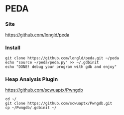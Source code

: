 # **PEDA**

### **Site**
<https://github.com/longld/peda>

### **Install**
```
git clone https://github.com/longld/peda.git ~/peda
echo "source ~/peda/peda.py" >> ~/.gdbinit
echo "DONE! debug your program with gdb and enjoy"
```

### **Heap Analysis Plugin**

<https://github.com/scwuaptx/Pwngdb>

```
cd ~/
git clone https://github.com/scwuaptx/Pwngdb.git
cp ~/Pwngdb/.gdbinit ~/
```